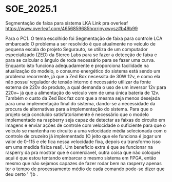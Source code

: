 # SOE_2025.1
Segmentação de faixa para sistema LKA
Link pra overleaf https://www.overleaf.com/4656859685hqrrjnyxwysz#b49b99

Para o PC1.
O tema escolhido foi Segmentação de faixa para controle LCA embarcado
O problema a ser resolvido é que atualmente no veículo de pequena escala do projeto Segurauto, se utiliza de um computador especializado (ZED) da Stereo Labs para se fazer a detecção de faixa e para se calcular o ângulo de roda necessário para se fazer uma curva. Enquanto isto funciona adequadamente e proporciona facilidade na atualização do modelo, o consumo energético do sistema está sendo um problema recorrente, já que a Zed Box necessita de 30W 12v, e como ela não possuí regulador de tensão interno é necessário utilizar da fonte externa de 220v do produto, a qual demanda o uso de um inversor 12v para 220v~ já que a alimentação do veículo vem de uma única bateria de 12v. 
Também o custo da Zed Box faz com que a mesma seja menos desejada para uma implementação final do sistema, dando-se a necessidade da procura de alternativas para a implementação do sistema.
Para que o projeto seja concluido satisfatoriamente é necessário que o modelo implementado na raspberry seja capaz de detectar as faixas do circuito em imagens e enviar ações de controle com velocidade o suficiente para que o veículo se mantenha no circuito a uma velocidade média selecionada com o controle de cruzeiro já implementado (O jeito que ele funciona é jogar um valor de 0-115 e ele fica nessa velocidade fixa, depois eu transformo isso em uma medida física real).
Um benefício extra é que se funcionar na rasperry da pra mostrar que é comerciavel, outra coisa que não coloquei aqui é que estou tentando embarcar o mesmo sistema em FPGA, então mesmo que não sejamos capazes de fazer rodar bem na rasperry apenas ter o tempo de processamento médio de cada comando pode-se dizer que deu certo ' ')b .
